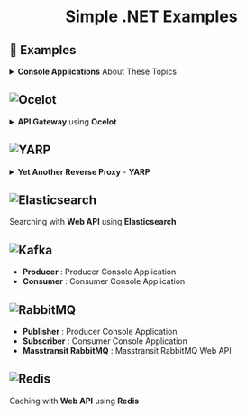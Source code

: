 <div align="center">
 <h1 align="center">Simple .NET Examples</h3>
</div>

## 📖 Examples

<details>
 <summary><b>Console Applications</b> About These Topics</summary>
 <ul>
  <li>Delegate</li>
  <li>Elasticsearch</li>
  <li>Redis</li>
  <li>
   <details>
    <summary><b>.NET Documents</b></summary>
    <ul>
     <li>Stream and File</li>
     <li>Lamda Expresion</li>
     <li>Static</li>
     <li>Reflection</li>
     <li>Thread</li>
     <li>Semaphore</li>
     <li>Asynchronous with Async Function</li>
     <li>Task</li>
     <li>Parallel</li>
     <li>Delegate</li>
     <li>Indexer</li>
     <li>
      <details margin=0>
       <summary><b>Operator</b></summary>
       <ul>
        <li>Binary Operator - Bitwise</li>
       </ul>
      </details>
     </li>  
    </ul>
   </details>
  </li>
 </ul>
</details>

## ![Ocelot][ocelot-shield]

<details>
 <summary><b>API Gateway</b> using <b>Ocelot</b></summary>
 <ul>
  <li>Routing</li>
  <li>Authentication</li>
  <li>Rate Limiting</li>
 </ul>
</details>

## ![YARP][yarp-shield]

<details>
 <summary><b>Yet Another Reverse Proxy</b> - <b>YARP</b></summary>
 <ul>
  <li>Routing</li>
  <li>Authentication</li>
  <li>Authorization</li>
  <li>Rate Limiting</li>
 </ul>
</details>

## ![Elasticsearch][elasticsearch-shield]

Searching with <b>Web API</b> using <b>Elasticsearch</b>

## ![Kafka][kafka-shield]

- **Producer** : Producer Console Application
- **Consumer** : Consumer Console Application

## ![RabbitMQ][rabbitmq-shield]

- **Publisher** : Producer Console Application
- **Subscriber** : Consumer Console Application
- **Masstransit RabbitMQ** : Masstransit RabbitMQ Web API

## ![Redis][redis-shield]

Caching with <b>Web API</b> using <b>Redis</b>

[ocelot-shield]: https://img.shields.io/badge/ocelot-000000?style=for-the-badge&logo=ocelot&logoColor=white
[yarp-shield]: https://img.shields.io/badge/yarp-1294C8?style=for-the-badge&logo=yarp&logoColor=white
[elasticsearch-shield]: https://img.shields.io/badge/Elastic_Search-005571?style=for-the-badge&logo=elasticsearch&logoColor=white
[kafka-shield]: https://img.shields.io/badge/apachekafka-231F20?style=for-the-badge&logo=apachekafka&logoColor=white
[rabbitmq-shield]: https://img.shields.io/badge/rabbitmq-FF6600?style=for-the-badge&logo=rabbitmq&logoColor=white
[redis-shield]: https://img.shields.io/badge/redis-DC382D?style=for-the-badge&logo=redis&logoColor=white
